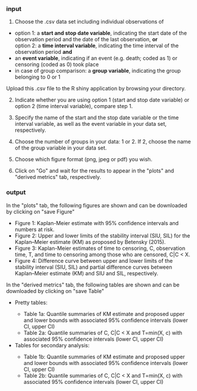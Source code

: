 ### input

1. Choose the .csv data set including individual observations of
<ul>
  <li>option 1: a <b>start and stop date variable</b>, indicating the start date of the observation period and the date of the last observation, <b>or</b> <br>
  option 2: a <b>time interval variable</b>, indicating the time interval of the observation period <b>and</b></li>
  <li>an <b>event variable</b>, indicating if an event (e.g. death; coded as 1) or censoring (coded as 0) took place </li>
  <li>in case of group comparison: a <b>group variable</b>, indicating the group belonging to 0 or 1 </li>
</ul>
Upload this .csv file to the R shiny application by browsing your directory.

2. Indicate whether you are using option 1 (start and stop date variable) or option 2 (time interval variable), compare step 1.

3. Specify the name of the start and the stop date variable or the time interval variable, as well as the event variable in your data set, respectively. 

4. Choose the number of groups in your data: 1 or 2. If 2, choose the name of the group variable in your data set.

5. Choose which figure format (png, jpeg or pdf) you wish.

6. Click on "Go" and wait for the results to appear in the "plots" and "derived metrics" tab, respectively.

### output

In the "plots" tab, the following figures are shown and can be downloaded by clicking on "save Figure"
<ul>
	<li> Figure 1: Kaplan-Meier estimate with 95% confidence intervals and numbers at risk.</li>
	<li> Figure 2: Upper and lower limits of the stability interval (SIU, SIL) for the Kaplan–Meier estimate (KM) as proposed by Betensky (2015).</li>
	<li> Figure 3: Kaplan-Meier estimates of time to censoring, C, observation time, T, and time to censoring among those who are censored, C|C < X.</li>
	<li> Figure 4: Difference curve between upper and lower limits of the stability interval (SIU, SIL) and partial difference curves between Kaplan–Meier estimate (KM) and SIU and SIL, respectively.</li>
</ul>

In the "derived metrics" tab, the following tables are shown and can be downloaded by clicking on "save Table"
<ul>
<li> Pretty tables: </li>
	<ul>
	<li> Table 1a: Quantile summaries of KM estimate and proposed upper and lower bounds with associated 95% confidence intervals (lower CI, upper CI)</li> 
	<li> Table 2a: Quantile summaries of C, C|C < X and T=min(X, c) with associated 95% confidence intervals (lower CI, upper CI)</li> 
	</ul>
<li> Tables for secondary analysis: </li>
	<ul>
<li> Table 1b: Quantile summaries of KM estimate and proposed upper and lower bounds with associated 95% confidence intervals (lower CI, upper CI)</li> 
<li> Table 2b: Quantile summaries of C, C|C < X and T=min(X, c) with associated 95% confidence intervals (lower CI, upper CI)</li> 
</ul>
</ul>